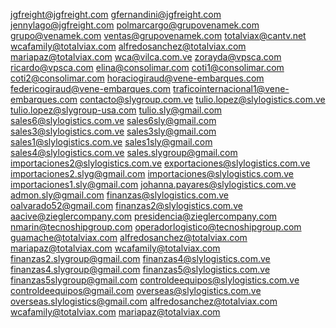 jgfreight@jgfreight.com
gfernandini@jgfreight.com
jennylago@jgfreight.com
polmarcargo@grupovenamek.com
grupo@venamek.com
ventas@grupovenamek.com
totalviax@cantv.net
wcafamily@totalviax.com
alfredosanchez@totalviax.com
mariapaz@totalviax.com
wca@vilca.com.ve
zorayda@vpsca.com
ricardo@vpsca.com
elina@consolimar.com
coti1@consolimar.com
coti2@consolimar.com
horaciogiraud@vene-embarques.com
federicogiraud@vene-embarques.com
traficointernacional1@vene-embarques.com
contacto@slygroup.com.ve
tulio.lopez@slylogistics.com.ve
tulio.lopez@slygroup-usa.com
tulio.sly@gmail.com
sales6@slylogistics.com.ve
sales6sly@gmail.com
sales3@slylogistics.com.ve
sales3sly@gmail.com
sales1@slylogistics.com.ve
sales1sly@gmail.com
sales4@slylogistics.com.ve
sales.slygroup@gmail.com
importaciones2@slylogistics.com.ve
exportaciones@slylogistics.com.ve
importaciones2.slyg@gmail.com
importaciones@slylogistics.com.ve
importaciones1.sly@gmail.com
johanna.payares@slylogistics.com.ve
admon.sly@gmail.com
finanzas@slylogistics.com.ve
oalvarado52@gmail.com
finanzas2@slylogistics.com.ve
	aacive@zieglercompany.com
  	presidencia@zieglercompany.com
    	nmarin@tecnoshipgroup.com
      operadorlogistico@tecnoshipgroup.com
      	guamache@totalviax.com
        alfredosanchez@totalviax.com
        mariapaz@totalviax.com
        wcafamily@totalviax.com
finanzas2.slygroup@gmail.com
finanzas4@slylogistics.com.ve
finanzas4.slygroup@gmail.com
finanzas5@slylogistics.com.ve
finanzas5slygroup@gmail.com
controldeequipos@slylogistics.com.ve
controldeequipos@gmail.com
overseas@slylogistics.com.ve
overseas.slylogistics@gmail.com
alfredosanchez@totalviax.com
wcafamily@totalviax.com
mariapaz@totalviax.com
